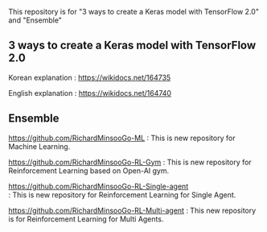 This repository is for "3 ways to create a Keras model with TensorFlow 2.0" and "Ensemble"

## 3 ways to create a Keras model with TensorFlow 2.0

Korean explanation  : https://wikidocs.net/164735

English explanation : https://wikidocs.net/164740

## Ensemble

https://github.com/RichardMinsooGo-ML
: This is new repository for Machine Learning.


https://github.com/RichardMinsooGo-RL-Gym
: This is new repository for Reinforcement Learning based on Open-AI gym.


https://github.com/RichardMinsooGo-RL-Single-agent  
: This is new repository for Reinforcement Learning for Single Agent.


https://github.com/RichardMinsooGo-RL-Multi-agent
: This new repository is for Reinforcement Learning for Multi Agents.

